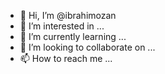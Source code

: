 - 👋 Hi, I’m @ibrahimozan
- 👀 I’m interested in ...
- 🌱 I’m currently learning ...
- 💞️ I’m looking to collaborate on ...
- 📫 How to reach me ...

<!---
ibrahimozan/ibrahimozan is a ✨ special ✨ repository because its `README.md` (this file) appears on your GitHub profile.
You can click the Preview link to take a look at your changes.
--->
